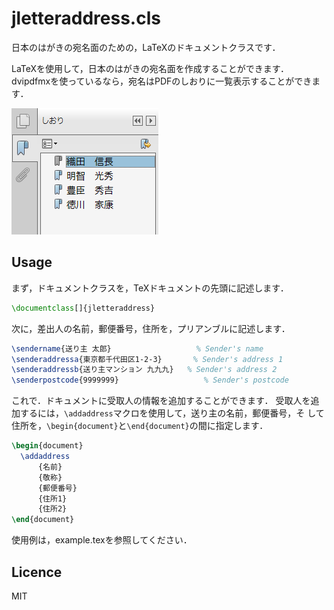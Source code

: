 jletteraddress.cls
==================

日本のはがきの宛名面のための，LaTeXのドキュメントクラスです．

LaTeXを使用して，日本のはがきの宛名面を作成することができます．
dvipdfmxを使っているなら，宛名はPDFのしおりに一覧表示することができます．

![BDF bookmark](pdfbookmark.png)


Usage
-----

まず，ドキュメントクラスを，TeXドキュメントの先頭に記述します．

``` tex
\documentclass[]{jletteraddress}
```

次に，差出人の名前，郵便番号，住所を，プリアンブルに記述します．

``` tex
\sendername{送り主 太郎}                   % Sender's name
\senderaddressa{東京都千代田区1-2-3}       % Sender's address 1
\senderaddressb{送り主マンション 九九九}   % Sender's address 2
\senderpostcode{9999999}                   % Sender's postcode
```

これで．ドキュメントに受取人の情報を追加することができます．
受取人を追加するには，`\addaddress`マクロを使用して，送り主の名前，郵便番号，そ
して住所を，`\begin{document}`と`\end{document}`の間に指定します．

``` tex
\begin{document}
  \addaddress
      {名前}
      {敬称}
      {郵便番号}
      {住所1}
      {住所2}
\end{document}
```

使用例は，example.texを参照してください．


Licence
-------

MIT

